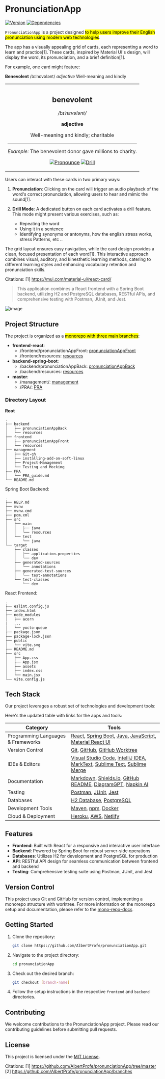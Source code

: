 # PronunciationApp

[![Version](https://img.shields.io/badge/version-0.1.0-blue)](https://github.com/AlbertProfe/pronunciationApp)
[![Dependencies](https://img.shields.io/badge/dependencies-up%20to%20date-brightgreen)](https://github.com/AlbertProfe/pronunciationApp)


`PronunciationApp` is a project designed <mark>to help users improve their English pronunciation using modern web technologies</mark>.

The app has a visually appealing grid of cards, each representing a word to learn and practice[1]. These cards, inspired by Material UI's design, will display the word, its pronunciation, and a brief definition[1].

For example, one card might feature:

**Benevolent**
/bɪˈnɛvələnt/
*adjective*
Well-meaning and kindly

<div align="center" width="30%"> <table> <tr> <td align="center"> <h2>benevolent</h2> <p><i>/bɪˈnɛvələnt/</i></p> <p><strong>adjective</strong></p> <p>Well-meaning and kindly; charitable</p> <hr> <p><em>Example:</em> The benevolent donor gave millions to charity.</p> <p> <a href="#"><img src="https://img.shields.io/badge/🔊-Pronounce-4CAF50" alt="Pronounce"></a> <a href="#"><img src="https://img.shields.io/badge/🎯-Drill-008CBA" alt="Drill"></a> </p> </td> </tr> </table> </div>


Users can interact with these cards in two primary ways:

1. **Pronunciation**: Clicking on the card will trigger an audio playback of the word's correct pronunciation, allowing users to hear and mimic the sound[1].

2. **Drill Mode**: A dedicated button on each card activates a drill feature. This mode might present various exercises, such as:
   - Repeating the word
   - Using it in a sentence
   - Identifying synonyms or antonyms, how the english stress works, stress Patterns, etc ..

The grid layout ensures easy navigation, while the card design provides a clean, focused presentation of each word[1]. This interactive approach combines visual, auditory, and kinesthetic learning methods, catering to different learning styles and enhancing vocabulary retention and pronunciation skills.

Citations:
[1] https://mui.com/material-ui/react-card/

> This application combines a React frontend with a Spring Boot backend, utilizing H2 and PostgreSQL databases, RESTful APIs, and comprehensive testing with Postman, JUnit, and Jest.

![image](https://github.com/user-attachments/assets/50731cd6-2cdf-4594-a62d-7df5f65cde50)

## Project Structure

The project is organized as a <mark>monorepo with three main branches</mark>:

- **frontend-react**:
   - /frontend/pronunciationAppFront: [pronunciationAppFront](https://github.com/AlbertProfe/pronunciationApp/tree/frontend-react/frontend/pronunciationAppFront)
   - /frontend/resources: [resources](https://github.com/AlbertProfe/pronunciationApp/tree/frontend-react/frontend/resources)       
- **backend-spring-boot**:
   - /backend/pronunciationAppBack: [pronunciationAppBack](https://github.com/AlbertProfe/pronunciationApp/tree/backend-spring-boot/backend/pronunciationAppBack)
   - /backend/resources: [resources](https://github.com/AlbertProfe/pronunciationApp/tree/backend-spring-boot/backend/resources)   
- **master**:
   - /management/: [management](https://github.com/AlbertProfe/pronunciationApp/tree/master/management)
   - /PRA/: [PRA](https://github.com/AlbertProfe/pronunciationApp/tree/backend-spring-boot/PRA)

### Directory Layout

**Root**

```
.
├── backend
│   ├── pronunciationAppBack
│   └── resources
├── frontend
│   ├── pronunciationAppFront
│   └── resources
├── management
│   ├── Git-gh
│   ├── installing-add-on-soft-linux
│   ├── Project-Management
│   └── Testing and Mocking
├── PRA
│   └── PRA_guide.md
└── README.md
```
Spring Boot Backend:

```
.
├── HELP.md
├── mvnw
├── mvnw.cmd
├── pom.xml
├── src
│   ├── main
│   │   ├── java
│   │   └── resources
│   └── test
│       └── java
└── target
    ├── classes
    │   ├── application.properties
    │   └── dev
    ├── generated-sources
    │   └── annotations
    ├── generated-test-sources
    │   └── test-annotations
    └── test-classes
        └── dev
```

React Frontend:

```
.
├── eslint.config.js
├── index.html
├── node_modules
│   ├── acorn
|   ...
│   └── yocto-queue
├── package.json
├── package-lock.json
├── public
│   └── vite.svg
├── README.md
├── src
│   ├── App.css
│   ├── App.jsx
│   ├── assets
│   ├── index.css
│   └── main.jsx
└── vite.config.js
```

## Tech Stack

Our project leverages a robust set of technologies and development tools:

Here's the updated table with links for the apps and tools:

| Category | Tools |
|----------|-------|
| Programming Languages & Frameworks | [React](https://reactjs.org/), [Spring Boot](https://spring.io/projects/spring-boot), [Java](https://www.java.com/), [JavaScript](https://developer.mozilla.org/en-US/docs/Web/JavaScript), [Material React UI](https://mui.com/)|
| Version Control | [Git](https://git-scm.com/), [GitHub](https://github.com/), [GitHub Worktree](https://git-scm.com/docs/git-worktree) |
| IDEs & Editors | [Visual Studio Code](https://code.visualstudio.com/), [IntelliJ IDEA](https://www.jetbrains.com/idea/), [MarkText](https://marktext.app/), [Sublime Text](https://www.sublimetext.com/), [Sublime Merge](https://www.sublimemerge.com/) |
| Documentation | [Markdown](https://daringfireball.net/projects/markdown/), [Shields.io](https://shields.io/), [GitHub README](https://docs.github.com/en/repositories/managing-your-repositorys-settings-and-features/customizing-your-repository/about-readmes), [DiagramGPT](https://www.eraser.io/diagramgpt), [Napkin AI](https://www.napkin.ai/) |
| Testing | [Postman](https://www.postman.com/), [JUnit](https://junit.org/junit5/), [Jest](https://jestjs.io/) |
| Databases | [H2 Database](https://www.h2database.com/), [PostgreSQL](https://www.postgresql.org/) |
| Development Tools | [Maven](https://maven.apache.org/), [npm](https://www.npmjs.com/), [Docker](https://www.docker.com/) |
| Cloud & Deployment | [Heroku](https://www.heroku.com/), [AWS](https://aws.amazon.com/), [Netlify](https://www.netlify.com/) |

## Features

- **Frontend**: Built with React for a responsive and interactive user interface
- **Backend**: Powered by Spring Boot for robust server-side operations
- **Databases**: Utilizes H2 for development and PostgreSQL for production
- **API**: RESTful API design for seamless communication between frontend and backend
- **Testing**: Comprehensive testing suite using Postman, JUnit, and Jest

## Version Control

This project uses Git and GitHub for version control, implementing a monorepo structure with worktree. For more information on the monorepo setup and documentation, please refer to the [mono-repo-docs](https://github.com/AlbertProfe/pronunciationApp/tree/master/management/Git-gh/mono-repo-docs).

## Getting Started

1. Clone the repository:
   ```bash
   git clone https://github.com/AlbertProfe/pronunciationApp.git
   ```

2. Navigate to the project directory:
   ```bash
   cd pronunciationApp
   ```

3. Check out the desired branch:
   ```bash
   git checkout [branch-name]
   ```

4. Follow the setup instructions in the respective `frontend` and `backend` directories.

## Contributing

We welcome contributions to the PronunciationApp project. Please read our contributing guidelines before submitting pull requests.

## License

This project is licensed under the [MIT License](LICENSE).

Citations:
[1] https://github.com/AlbertProfe/pronunciationApp/tree/master
[2] https://github.com/AlbertProfe/pronunciationApp/branches
